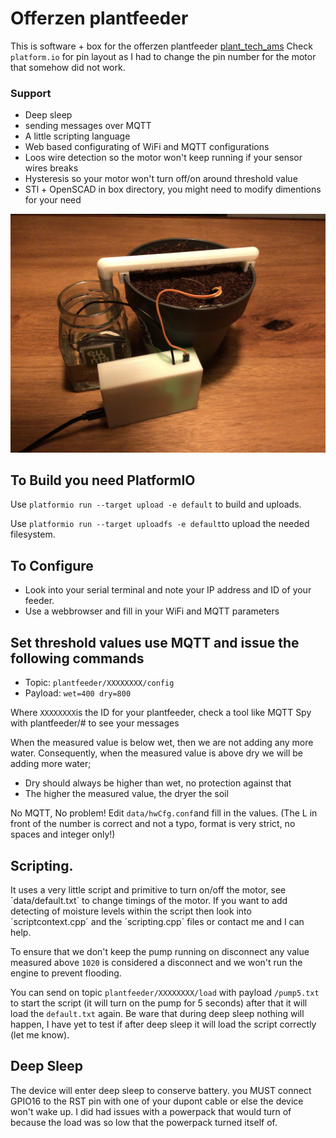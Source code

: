 # Offerzen plantfeeder

This is software + box for the offerzen plantfeeder [plant_tech_ams](https://github.com/OfferZen-Make/plant_tech_ams)
Check `platform.io` for pin layout as I had to change the pin number for the motor that somehow did not work.

### Support

* Deep sleep
* sending messages over MQTT
* A little scripting language
* Web based configurating of WiFi and MQTT configurations
* Loos wire detection so the motor won't keep running if your sensor wires breaks
* Hysteresis so your motor won't turn off/on around threshold value
* STl + OpenSCAD in box directory, you might need to modify dimentions for your need 

![Total setup](box/setup.jpg)


## To Build you need PlatformIO

Use `platformio run --target upload -e default` to build and uploads.

Use `platformio run --target uploadfs -e default`to upload the needed filesystem.

## To Configure

* Look into your serial terminal and note your IP address and ID of your feeder.
* Use a webbrowser and fill in your WiFi and MQTT parameters

## Set threshold values use MQTT and issue the following commands

* Topic: `plantfeeder/XXXXXXXX/config`
* Payload: `wet=400 dry=800`

Where `XXXXXXXX`is the ID for your plantfeeder, check a tool like MQTT Spy with plantfeeder/# to see your messages

When the measured value is below wet, then we are not adding any more water.
Consequently, when the measured value is above dry we will be adding more water;
* Dry should always be higher than wet, no protection against that
* The higher the measured value, the dryer the soil

No MQTT, No problem! Edit `data/hwCfg.conf`and fill in the values. (The L in front of the number is correct and not a typo, format is very strict, no spaces and integer only!)

## Scripting.

It uses a very little script and primitive to turn on/off the motor, see ´data/default.txt´ to change timings of the motor. If you want to add detecting of moisture levels within the script then look into
´scriptcontext.cpp´ and the ´scripting.cpp´ files or contact me and I can help.

To ensure that we don't keep the pump running on disconnect any value measured above `1020` is considered a disconnect and we won't run the engine to prevent flooding.

You can send on topic `plantfeeder/XXXXXXXX/load` with payload `/pump5.txt` to start the script (it will turn on the pump for 5 seconds) after that it will load the `default.txt` again. Be ware that during deep sleep nothing will happen, I have yet to test if after deep sleep it will load the script correctly (let me know).

## Deep Sleep
The device will enter deep sleep to conserve battery. you MUST connect GPIO16 to the RST pin with one of your dupont cable or else the device won't wake up. 
I did had issues with a powerpack that would turn of because the load was so low that the powerpack turned itself of.
